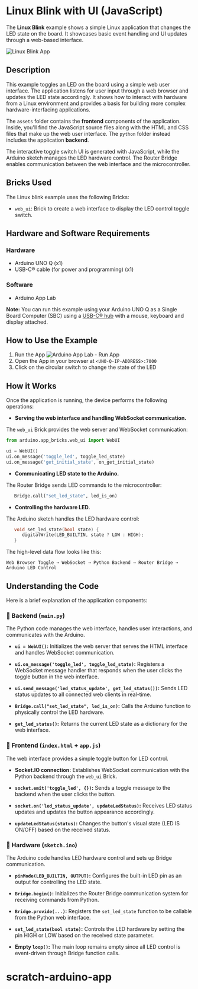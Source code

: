 # Linux Blink with UI (JavaScript)

The **Linux Blink** example shows a simple Linux application that changes the LED state on the board. It showcases basic event handling and UI updates through a web-based interface.

![Linux Blink App](assets/docs_assets/linux-blink-banner.png)

## Description

This example toggles an LED on the board using a simple web user interface. The application listens for user input through a web browser and updates the LED state accordingly. It shows how to interact with hardware from a Linux environment and provides a basis for building more complex hardware-interfacing applications.

The `assets` folder contains the **frontend** components of the application. Inside, you'll find the JavaScript source files along with the HTML and CSS files that make up the web user interface. The `python` folder instead includes the application **backend**.

The interactive toggle switch UI is generated with JavaScript, while the Arduino sketch manages the LED hardware control. The Router Bridge enables communication between the web interface and the microcontroller.

## Bricks Used

The Linux blink example uses the following Bricks:

- `web_ui`: Brick to create a web interface to display the LED control toggle switch.

## Hardware and Software Requirements

### Hardware

- Arduino UNO Q (x1)
- USB-C® cable (for power and programming) (x1)

### Software

- Arduino App Lab

**Note:** You can run this example using your Arduino UNO Q as a Single Board Computer (SBC) using a [USB-C® hub](https://store.arduino.cc/products/usb-c-to-hdmi-multiport-adapter-with-ethernet-and-usb-hub) with a mouse, keyboard and display attached.

## How to Use the Example

1. Run the App
   ![Arduino App Lab - Run App](assets/docs_assets/app-lab-run-app.png)
2. Open the App in your browser at `<UNO-Q-IP-ADDRESS>:7000`
3. Click on the circular switch to change the state of the LED

## How it Works

Once the application is running, the device performs the following operations:

- **Serving the web interface and handling WebSocket communication.**

The `web_ui` Brick provides the web server and WebSocket communication:

```python
from arduino.app_bricks.web_ui import WebUI

ui = WebUI()
ui.on_message('toggle_led', toggle_led_state)
ui.on_message('get_initial_state', on_get_initial_state)
```

- **Communicating LED state to the Arduino.**

The Router Bridge sends LED commands to the microcontroller:

```python
   Bridge.call("set_led_state", led_is_on)
```

- **Controlling the hardware LED.**

The Arduino sketch handles the LED hardware control:

```cpp
   void set_led_state(bool state) {
      digitalWrite(LED_BUILTIN, state ? LOW : HIGH);
   }
```

The high-level data flow looks like this:

```
Web Browser Toggle → WebSocket → Python Backend → Router Bridge → Arduino LED Control
```

## Understanding the Code

Here is a brief explanation of the application components:

### 🔧 Backend (`main.py`)

The Python code manages the web interface, handles user interactions, and communicates with the Arduino.

- **`ui = WebUI()`:** Initializes the web server that serves the HTML interface and handles WebSocket communication.

- **`ui.on_message('toggle_led', toggle_led_state)`:** Registers a WebSocket message handler that responds when the user clicks the toggle button in the web interface.

- **`ui.send_message('led_status_update', get_led_status())`:** Sends LED status updates to all connected web clients in real-time.

- **`Bridge.call("set_led_state", led_is_on)`:** Calls the Arduino function to physically control the LED hardware.

- **`get_led_status()`:** Returns the current LED state as a dictionary for the web interface.

### 🔧 Frontend (`index.html` + `app.js`)

The web interface provides a simple toggle button for LED control.

- **Socket.IO connection:** Establishes WebSocket communication with the Python backend through the `web_ui` Brick.

- **`socket.emit('toggle_led', {})`:** Sends a toggle message to the backend when the user clicks the button.

- **`socket.on('led_status_update', updateLedStatus)`:** Receives LED status updates and updates the button appearance accordingly.

- **`updateLedStatus(status)`:** Changes the button's visual state (LED IS ON/OFF) based on the received status.

### 🔧 Hardware (`sketch.ino`)

The Arduino code handles LED hardware control and sets up Bridge communication.

- **`pinMode(LED_BUILTIN, OUTPUT)`:** Configures the built-in LED pin as an output for controlling the LED state.

- **`Bridge.begin()`:** Initializes the Router Bridge communication system for receiving commands from Python.

- **`Bridge.provide(...)`:** Registers the `set_led_state` function to be callable from the Python web interface.

- **`set_led_state(bool state)`:** Controls the LED hardware by setting the pin HIGH or LOW based on the received state parameter.

- **Empty `loop()`:** The main loop remains empty since all LED control is event-driven through Bridge function calls.

# scratch-arduino-app
